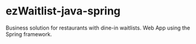 # ezWaitlist-java-spring
Business solution for restaurants with dine-in waitlists. Web App using the Spring framework.
